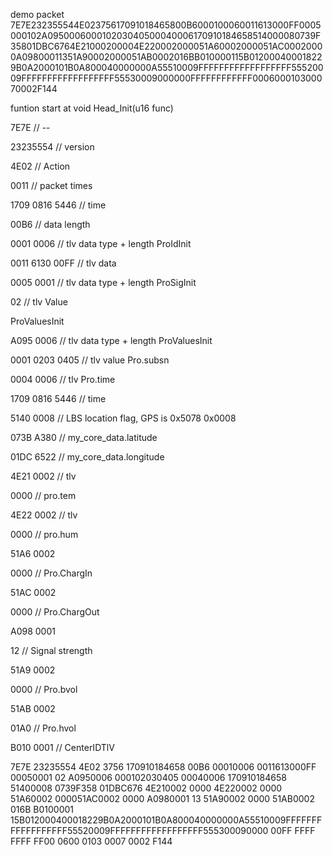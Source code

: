 demo packet
7E7E232355544E02375617091018465800B6000100060011613000FF0005000102A095000600010203040500040006170910184658514000080739F35801DBC6764E21000200004E220002000051A60002000051AC00020000A09800011351A90002000051AB0002016BB010000115B012000400018229B0A2000101B0A800040000000A55510009FFFFFFFFFFFFFFFFFF55520009FFFFFFFFFFFFFFFFFF55530009000000FFFFFFFFFFFF000600010300070002F144


funtion start at void Head_Init(u16 func)

7E7E         // --

23235554      // version

4E02         // Action

0011         // packet times

1709 0816 5446 // time

00B6         // data length

0001 0006    // tlv data type + length ProIdInit

0011 6130 00FF // tlv data

0005 0001    // tlv data type + length ProSigInit

02           // tlv Value

ProValuesInit

A095 0006    // tlv data type + length ProValuesInit

0001 0203 0405 // tlv value Pro.subsn

0004 0006    // tlv       Pro.time

1709 0816 5446 // time

5140 0008    // LBS location flag, GPS is 0x5078 0x0008

073B A380     // my_core_data.latitude

01DC 6522     // my_core_data.longitude

4E21 0002    // tlv

0000         // pro.tem

4E22 0002    // tlv

0000         // pro.hum

51A6 0002 

0000         // Pro.ChargIn

51AC 0002 

0000         // Pro.ChargOut

A098 0001

12           // Signal strength

51A9 0002

0000         // Pro.bvol

51AB 0002

01A0         // Pro.hvol  

B010 0001    // CenterIDTlV

7E7E 23235554 4E02 3756 170910184658 00B6 00010006 0011613000FF 00050001 02 A0950006 000102030405 00040006 170910184658 51400008 0739F358 01DBC676 4E210002 0000 4E220002 0000 51A60002 000051AC0002 0000 A0980001 13 51A90002 0000 51AB0002 016B B0100001 15B012000400018229B0A2000101B0A800040000000A55510009FFFFFFFFFFFFFFFFFF55520009FFFFFFFFFFFFFFFFFF555300090000 00FF FFFF FFFF FF00 0600 0103 0007 0002 F144